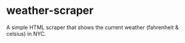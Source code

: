# weather-scraper
A simple HTML scraper that shows the current weather (fahrenheit & celsius) in NYC.
